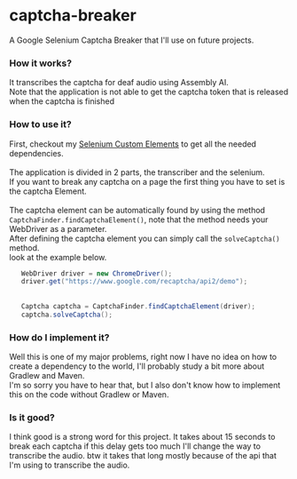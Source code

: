 # captcha-breaker
A Google Selenium Captcha Breaker that I'll use on future projects.

### How it works?
It transcribes the captcha for deaf audio using Assembly AI.
<br>
Note that the application is not able to get the captcha token that is released when the captcha is 
finished

### How to use it?

First, checkout my [Selenium Custom Elements](https://github.com/seujorgenochurras/selenium-custom-elements) to get all the needed dependencies. <br><br>
The application is divided in 2 parts, the transcriber and the selenium. <br>
If you want to break any captcha on a page the first thing you have to set is the 
captcha Element.
<br><br>The captcha element can be automatically found by using the method `CaptchaFinder.findCaptchaElement()`,
note that the method needs your WebDriver as a parameter.
<br>
After defining the captcha element you can simply call the `solveCaptcha()` method.
<br>
look at the example below.

    
```java
   WebDriver driver = new ChromeDriver();
   driver.get("https://www.google.com/recaptcha/api2/demo");
   
   
   Captcha captcha = CaptchaFinder.findCaptchaElement(driver);
   captcha.solveCaptcha();
```
### How do I implement it?
Well this is one of my major problems, right now I have no idea on 
how to create a dependency to the world,
I'll probably study a bit more about Gradlew and Maven.
<br>    I'm so sorry you have to hear that, but I also don't know how
to implement this on the code without Gradlew or Maven.

### Is it good?
I think good is a strong word for this project.
It takes about 15 seconds to break each captcha
if this delay gets too much I'll change the way to transcribe the audio.
btw it takes that long mostly because of the api that I'm using 
to transcribe the audio.
